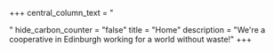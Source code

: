 +++
central_column_text = "<p></p>"
hide_carbon_counter = "false"
title = "Home"
description = "We're a cooperative in Edinburgh working for a world without waste!"
+++
